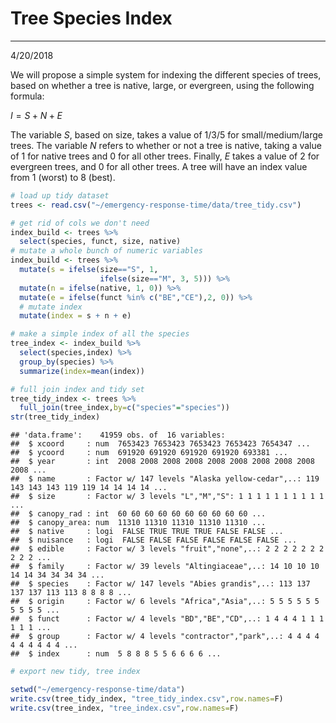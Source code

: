 Tree Species Index
================
------------------------------------------------------------------------
4/20/2018

We will propose a simple system for indexing the different species of trees, based on whether a tree is native, large, or evergreen, using the following formula:

*I* = *S* + *N* + *E*

The variable *S*, based on size, takes a value of 1/3/5 for small/medium/large trees. The variable *N* refers to whether or not a tree is native, taking a value of 1 for native trees and 0 for all other trees. Finally, *E* takes a value of 2 for evergreen trees, and 0 for all other trees. A tree will have an index value from 1 (worst) to 8 (best).

``` r
# load up tidy dataset
trees <- read.csv("~/emergency-response-time/data/tree_tidy.csv")
```

``` r
# get rid of cols we don't need
index_build <- trees %>%
  select(species, funct, size, native)
# mutate a whole bunch of numeric variables
index_build <- trees %>%
  mutate(s = ifelse(size=="S", 1,
                    ifelse(size=="M", 3, 5))) %>%
  mutate(n = ifelse(native, 1, 0)) %>%
  mutate(e = ifelse(funct %in% c("BE","CE"),2, 0)) %>%
  # mutate index
  mutate(index = s + n + e)

# make a simple index of all the species
tree_index <- index_build %>%
  select(species,index) %>%
  group_by(species) %>%
  summarize(index=mean(index))

# full join index and tidy set
tree_tidy_index <- trees %>%
  full_join(tree_index,by=c("species"="species"))
str(tree_tidy_index)
```

    ## 'data.frame':    41959 obs. of  16 variables:
    ##  $ xcoord     : num  7653423 7653423 7653423 7653423 7654347 ...
    ##  $ ycoord     : num  691920 691920 691920 691920 693381 ...
    ##  $ year       : int  2008 2008 2008 2008 2008 2008 2008 2008 2008 2008 ...
    ##  $ name       : Factor w/ 147 levels "Alaska yellow-cedar",..: 119 143 143 143 119 119 14 14 14 14 ...
    ##  $ size       : Factor w/ 3 levels "L","M","S": 1 1 1 1 1 1 1 1 1 1 ...
    ##  $ canopy_rad : int  60 60 60 60 60 60 60 60 60 60 ...
    ##  $ canopy_area: num  11310 11310 11310 11310 11310 ...
    ##  $ native     : logi  FALSE TRUE TRUE TRUE FALSE FALSE ...
    ##  $ nuisance   : logi  FALSE FALSE FALSE FALSE FALSE FALSE ...
    ##  $ edible     : Factor w/ 3 levels "fruit","none",..: 2 2 2 2 2 2 2 2 2 2 ...
    ##  $ family     : Factor w/ 39 levels "Altingiaceae",..: 14 10 10 10 14 14 34 34 34 34 ...
    ##  $ species    : Factor w/ 147 levels "Abies grandis",..: 113 137 137 137 113 113 8 8 8 8 ...
    ##  $ origin     : Factor w/ 6 levels "Africa","Asia",..: 5 5 5 5 5 5 5 5 5 5 ...
    ##  $ funct      : Factor w/ 4 levels "BD","BE","CD",..: 1 4 4 4 1 1 1 1 1 1 ...
    ##  $ group      : Factor w/ 4 levels "contractor","park",..: 4 4 4 4 4 4 4 4 4 4 ...
    ##  $ index      : num  5 8 8 8 5 5 6 6 6 6 ...

``` r
# export new tidy, tree index

setwd("~/emergency-response-time/data")
write.csv(tree_tidy_index, "tree_tidy_index.csv",row.names=F)
write.csv(tree_index, "tree_index.csv",row.names=F)
```
